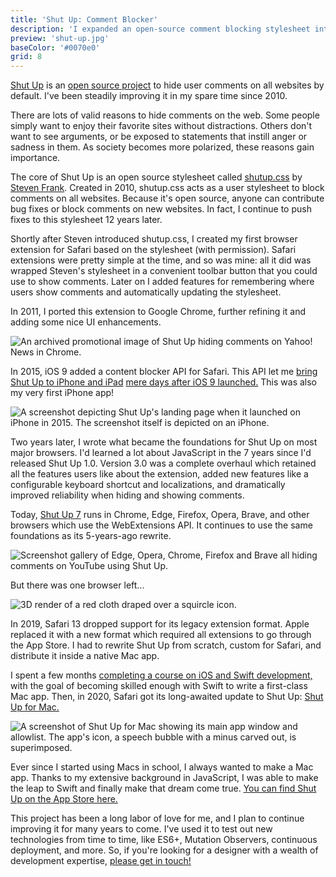 ```yaml
---
title: 'Shut Up: Comment Blocker'
description: 'I expanded an open-source comment blocking stylesheet into a suite of extensions for all major browsers.'
preview: 'shut-up.jpg'
baseColor: '#0070e0'
grid: 8
---
```


[Shut Up](https://rickyromero.com/shutup/) is an [open source project](https://github.com/RickyRomero/shut-up-webextension) to hide user comments on all websites by default. I've been steadily improving it in my spare time since 2010.

There are lots of valid reasons to hide comments on the web. Some people simply want to enjoy their favorite sites without distractions. Others don't want to see arguments, or be exposed to statements that instill anger or sadness in them. As society becomes more polarized, these reasons gain importance.

The core of Shut Up is an open source stylesheet called [shutup.css](https://github.com/panicsteve/shutup-css) by [Steven Frank](https://stevenf.com). Created in 2010, shutup.css acts as a user stylesheet to block comments on all websites. Because it's open source, anyone can contribute bug fixes or block comments on new websites. In fact, I continue to push fixes to this stylesheet 12 years later.

Shortly after Steven introduced shutup.css, I created my first browser extension for Safari based on the stylesheet (with permission). Safari extensions were pretty simple at the time, and so was mine: all it did was wrapped Steven's stylesheet in a convenient toolbar button that you could use to show comments. Later on I added features for remembering where users show comments and automatically updating the stylesheet.

In 2011, I ported this extension to Google Chrome, further refining it and adding some nice UI enhancements.

![An archived promotional image of Shut Up hiding comments on Yahoo! News in Chrome.](projects/shut-up/old-shut-up-promo.png "5600x2240")

In 2015, iOS 9 added a content blocker API for Safari. This API let me [bring Shut Up to iPhone and iPad](https://github.com/RickyRomero/shut-up-ios) [mere days after iOS 9 launched.](https://www.macstories.net/ios/shut-up-is-an-ios-9-content-blocker-to-hide-comments-on-the-web/) This was also my very first iPhone app!

![A screenshot depicting Shut Up's landing page when it launched on iPhone in 2015. The screenshot itself is depicted on an iPhone.](projects/shut-up/ios-launch-landing-page.png "4809x2365xno-rounding")

Two years later, I wrote what became the foundations for Shut Up on most major browsers. I'd learned a lot about JavaScript in the 7 years since I'd released Shut Up 1.0. Version 3.0 was a complete overhaul which retained all the features users like about the extension, added new features like a configurable keyboard shortcut and localizations, and dramatically improved reliability when hiding and showing comments.

Today, [Shut Up 7](https://github.com/RickyRomero/shut-up-webextension) runs in Chrome, Edge, Firefox, Opera, Brave, and other browsers which use the WebExtensions API. It continues to use the same foundations as its 5-years-ago rewrite.

![Screenshot gallery of Edge, Opera, Chrome, Firefox and Brave all hiding comments on YouTube using Shut Up.](projects/shut-up/browser-spread.png "4000x2250")

But there was one browser left...

![3D render of a red cloth draped over a squircle icon.](projects/shut-up/shut-up-mac-teaser.png "7680x4320")

In 2019, Safari 13 dropped support for its legacy extension format. Apple replaced it with a new format which required all extensions to go through the App Store. I had to rewrite Shut Up from scratch, custom for Safari, and distribute it inside a native Mac app.

I spent a few months [completing a course on iOS and Swift development,](https://www.udemy.com/course/ios-13-app-development-bootcamp/) with the goal of becoming skilled enough with Swift to write a first-class Mac app. Then, in 2020, Safari got its long-awaited update to Shut Up: [Shut Up for Mac.](https://github.com/RickyRomero/shut-up-native)

![A screenshot of Shut Up for Mac showing its main app window and allowlist. The app's icon, a speech bubble with a minus carved out, is superimposed.](projects/shut-up/shut-up-mac.png "2650x1673xno-rounding")

Ever since I started using Macs in school, I always wanted to make a Mac app. Thanks to my extensive background in JavaScript, I was able to make the leap to Swift and finally make that dream come true. [You can find Shut Up on the App Store here.](https://apps.apple.com/app/id1015043880)

This project has been a long labor of love for me, and I plan to continue improving it for many years to come. I've used it to test out new technologies from time to time, like ES6+, Mutation Observers, continuous deployment, and more. So, if you're looking for a designer with a wealth of development expertise, [please get in touch!](mailto "I've got a comment about your comment blocker!")
